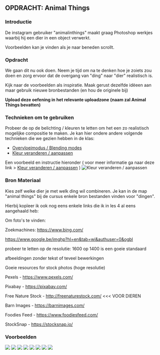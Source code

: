 ## OPDRACHT: Animal Things

### Introductie
De instagram gebruiker "animalinthings" maakt graag Photoshop werkjes waarbij hij een dier in een object verwerkt.

Voorbeelden kan je vinden als je naar beneden scrollt.

### Opdracht
We gaan dit nu ook doen. Neem je tijd om na te denken hoe je zoiets zou doen en zorg ervoor dat de overgang van "ding" naar "dier" realistisch is.

Kijk naar de voorbeelden als inspiratie. Maak gerust dezelfde idëeen aan maar gebruik nieuwe bronbestanden (en hou de originele bij)

**Upload deze oefening in het relevante uploadzone (naam zal Animal Things bevatten)**

### Technieken om te gebruiken

Probeer de op de belichting / kleuren te letten om het een zo realistisch mogelijke compositie te maken.
Je kan hier ondere andere volgende technieken die we gezien hebben in de klas:

- [Overvloeimodus / Blending modes](https://goldflow.github.io/photoshop-courses/les1/#4-overvloeimodus-blending-mode)
- [Kleur veranderen / aanpassen](https://goldflow.github.io/photoshop-courses/les4/#1-verkleuren)

Een voorbeeld en instructie hieronder ( voor meer informatie ga naar deze link > [Kleur veranderen / aanpassen](https://goldflow.github.io/photoshop-courses/les4/#1-verkleuren) )
![Kleur veranderen / aanpassen](kleur-vervangen.gif)

### Bron Materiaal

Kies zelf welke dier je met welk ding wil combineren. Je kan in de map "animal things" bij de cursus enkele bron bestanden vinden voor "dingen". 

Hierbij kopïeer ik ook nog eens enkele links die ik in les 4 al eens aangehaald heb:

Om foto's te vinden:

Zoekmachines:
https://www.bing.com/

https://www.google.be/imghp?hl=en&tab=wi&authuser=0&ogbl

probeer te letten op de resolutie: 1600 op 1400 is een goeie standaard

afbeeldingen zonder tekst of teveel bewerkingen

Goeie resources for stock photos (hoge resolutie)

Pexels - https://www.pexels.com/

Pixabay - https://pixabay.com/

Free Nature Stock - http://freenaturestock.com/ <<< VOOR DIEREN

Barn Images - https://barnimages.com/

Foodies Feed - https://www.foodiesfeed.com/

StockSnap - https://stocksnap.io/

### Voorbeelden

![](animalinthings/aubergine-orca.jpg)
![](animalinthings/banana-sheep.jpg)
![](animalinthings/bread-dog.jpg)
![](animalinthings/cat-burger.jpg)
![](animalinthings/frog.jpg)
![](animalinthings/pickle-lizard.jpg)
![](animalinthings/tiger-ice-cream.jpg)
![](animalinthings/hot-dog.jpg)
